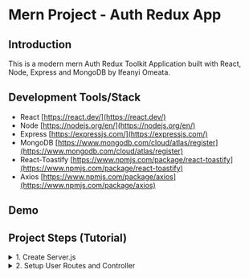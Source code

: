 # Mern Project - Auth Redux App

## Introduction

This is a modern mern Auth Redux Toolkit Application built with React, Node, Express and MongoDB by Ifeanyi Omeata.

## Development Tools/Stack

- React [https://react.dev/](https://react.dev/)
- Node [https://nodejs.org/en/](https://nodejs.org/en/)
- Express [https://expressjs.com/](https://expressjs.com/)
- MongoDB [https://www.mongodb.com/cloud/atlas/register](https://www.mongodb.com/cloud/atlas/register)
- React-Toastify [https://www.npmjs.com/package/react-toastify](https://www.npmjs.com/package/react-toastify)
- Axios [https://www.npmjs.com/package/axios](https://www.npmjs.com/package/axios)

## Demo

## Project Steps (Tutorial)

<details>
<summary>1. Create Server.js </summary>

# Create Server.js 

### [https://github.com/omeatai/mern-project-auth-redux/commit/f3aa0241e68ce6a9d841ed224c5032eb43b33bd4](https://github.com/omeatai/mern-project-auth-redux/commit/f3aa0241e68ce6a9d841ed224c5032eb43b33bd4)

# Initialise npm

```x
npm init -y
```

# Install Dependencies (express, dotenv, mongoose, bcryptjs, jsonwebtoken, cookie-parser)

```x
npm i express dotenv mongoose bcryptjs jsonwebtoken cookie-parser
```

# Install Nodemon

```x
npm i -D nodemon
```

<img width="1097" alt="image" src="https://github.com/omeatai/mern-project-auth-redux/assets/32337103/72510804-4671-4933-aff7-3c4e6c9406ef">
<img width="1097" alt="image" src="https://github.com/omeatai/mern-project-auth-redux/assets/32337103/0b91f307-ac5d-44ed-a46a-efb719c396cd">
<img width="1097" alt="image" src="https://github.com/omeatai/mern-project-auth-redux/assets/32337103/7ff71eef-3597-4ae6-8555-cd9b279b394c">
<img width="1097" alt="image" src="https://github.com/omeatai/mern-project-auth-redux/assets/32337103/4b68d9a3-d543-43b5-ae95-ccffb1bd7544">
<img width="1157" alt="image" src="https://github.com/omeatai/mern-project-auth-redux/assets/32337103/e1e0ec25-7b30-4396-8726-6c5676b6506b">

# #End</details>

<details>
<summary>2. Setup User Routes and Controller </summary>

# Setup User Routes and Controller

# User Routes

```x
**POST /api/users**   		 - Register a user
**POST /api/users/auth** 	 - Authenticate a user and get token
**POST /api/users/logout**  - Logout user and clear cookie
**GET /api/users/profile** 	 - Get user profile
**PUT /api/users/profile**     - Update user profile
```

<img width="1252" alt="image" src="https://github.com/omeatai/mern-project-auth-redux/assets/32337103/274561c1-e33c-4fa6-bc05-48186663a09f">
<img width="1250" alt="image" src="https://github.com/omeatai/mern-project-auth-redux/assets/32337103/ecda6f52-b9bf-46c8-a62e-078d3bb764c3">


```x

```

```x

```

```x

```

```x

```

```x

```

```x

```

```x

```

```x

```

```x

```

```x

```

```x

```

```x

```

# #End</details>

